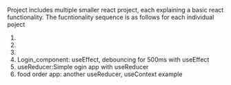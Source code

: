 Project includes multiple smaller react project, each explaining a basic react functionality.
The fucntionality sequence is as follows for each individual poject

1.
2.
3.
4. Login_component: useEffect, debouncing for 500ms with useEffect
5. useReducer:Simple ogin app with useReducer
6. food order app: another useReducer, useContext example
